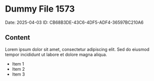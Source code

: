 # Dummy File 1573

Date: 2025-04-03
ID: CB68B3DE-43C6-4DF5-ADF4-36597BC210A6

## Content

Lorem ipsum dolor sit amet, consectetur adipiscing elit.
Sed do eiusmod tempor incididunt ut labore et dolore magna aliqua.

* Item 1
* Item 2
* Item 3
